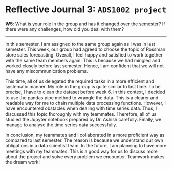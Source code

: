# Reflective Journal 3: `ADS1002 project `<br>

**W5**: What is your role in the group and has it changed over the semester? If there were any challenges, how did you deal with them? 
<hr>

In this semester, I am assigned to the same group again as I was in last semester. This week, our group had agreed to choose the topic of Rossman store sales forecasting. Overall, I feel happy and satisfied to work together with the same team members again. This is because we had mingled and worked closely before last semester. Hence, I am confident that we will not have any miscommunication problems.

This time, all of us delegated the required tasks in a more efficient and systematic manner.  My role in the group is quite similar to last time. To be precise, I have to clean the dataset before week 6. In this context, I decided to use the pandas pipe method to wrangle the data. This is a clearer and readable way for me to chain multiple data processing functions. However, I have encountered obstacles when dealing with time series data. Thus, I discussed this topic thoroughly with my teammates. Therefore, all of us studied the Jupyter notebook prepared by Dr. Ashish carefully. Finally, we manage to analyse the time series data successfully.

In conclusion, my teammates and I collaborated in a more proficient way as compared to last semester. The reason is because we understand our own obligations in a data scientist team. In the future, I am planning to have more meetings with my teammates. This is a good way for us to discuss more about the project and solve every problem we encounter. Teamwork makes the dream work!

